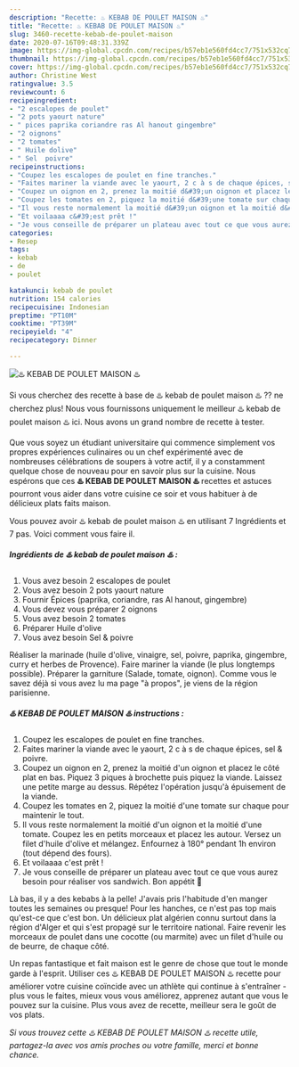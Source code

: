 ```yaml
---
description: "Recette: ♨️ KEBAB DE POULET MAISON ♨️"
title: "Recette: ♨️ KEBAB DE POULET MAISON ♨️"
slug: 3460-recette-kebab-de-poulet-maison
date: 2020-07-16T09:48:31.339Z
image: https://img-global.cpcdn.com/recipes/b57eb1e560fd4cc7/751x532cq70/♨️-kebab-de-poulet-maison-♨️-photo-principale-de-la-recette.jpg
thumbnail: https://img-global.cpcdn.com/recipes/b57eb1e560fd4cc7/751x532cq70/♨️-kebab-de-poulet-maison-♨️-photo-principale-de-la-recette.jpg
cover: https://img-global.cpcdn.com/recipes/b57eb1e560fd4cc7/751x532cq70/♨️-kebab-de-poulet-maison-♨️-photo-principale-de-la-recette.jpg
author: Christine West
ratingvalue: 3.5
reviewcount: 6
recipeingredient:
- "2 escalopes de poulet"
- "2 pots yaourt nature"
- " pices paprika coriandre ras Al hanout gingembre"
- "2 oignons"
- "2 tomates"
- " Huile dolive"
- " Sel  poivre"
recipeinstructions:
- "Coupez les escalopes de poulet en fine tranches."
- "Faites mariner la viande avec le yaourt, 2 c à s de chaque épices, sel &amp; poivre."
- "Coupez un oignon en 2, prenez la moitié d&#39;un oignon et placez le côté plat en bas. Piquez 3 piques à brochette puis piquez la viande. Laissez une petite marge au dessus. Répétez l&#39;opération jusqu&#39;à épuisement de la viande."
- "Coupez les tomates en 2, piquez la moitié d&#39;une tomate sur chaque pour maintenir le tout."
- "Il vous reste normalement la moitié d&#39;un oignon et la moitié d&#39;une tomate. Coupez les en petits morceaux et placez les autour. Versez un filet d&#39;huile d&#39;olive et mélangez. Enfournez à 180° pendant 1h environ (tout dépend des fours)."
- "Et voilaaaa c&#39;est prêt !"
- "Je vous conseille de préparer un plateau avec tout ce que vous aurez besoin pour réaliser vos sandwich. Bon appétit 🌹"
categories:
- Resep
tags:
- kebab
- de
- poulet

katakunci: kebab de poulet 
nutrition: 154 calories
recipecuisine: Indonesian
preptime: "PT10M"
cooktime: "PT39M"
recipeyield: "4"
recipecategory: Dinner

---
```



![♨️ KEBAB DE POULET MAISON ♨️](https://img-global.cpcdn.com/recipes/b57eb1e560fd4cc7/751x532cq70/♨️-kebab-de-poulet-maison-♨️-photo-principale-de-la-recette.jpg)

Si vous cherchez des recette à base de ♨️ kebab de poulet maison ♨️ ?? ne cherchez plus! Nous vous fournissons uniquement le meilleur ♨️ kebab de poulet maison ♨️ ici. Nous avons un grand nombre de recette à tester.

Que vous soyez un étudiant universitaire qui commence simplement vos propres expériences culinaires ou un chef expérimenté avec de nombreuses célébrations de soupers à votre actif, il y a constamment quelque chose de nouveau pour en savoir plus sur la cuisine. Nous espérons que ces <strong> ♨️ KEBAB DE POULET MAISON ♨️ </strong> recettes et astuces pourront vous aider dans votre cuisine ce soir et vous habituer à de délicieux plats faits maison.

<!--inarticleads1-->

Vous pouvez avoir ♨️ kebab de poulet maison ♨️ en utilisant 7 Ingrédients et 7 pas. Voici comment vous faire il.

##### Ingrédients de ♨️ kebab de poulet maison ♨️ :

1. Vous avez besoin 2 escalopes de poulet
1. Vous avez besoin 2 pots yaourt nature
1. Fournir  Épices (paprika, coriandre, ras Al hanout, gingembre)
1. Vous devez vous préparer 2 oignons
1. Vous avez besoin 2 tomates
1. Préparer  Huile d&#39;olive
1. Vous avez besoin  Sel &amp; poivre


Réaliser la marinade (huile d&#39;olive, vinaigre, sel, poivre, paprika, gingembre, curry et herbes de Provence). Faire mariner la viande (le plus longtemps possible). Préparer la garniture (Salade, tomate, oignon). Comme vous le savez déjà si vous avez lu ma page &#34;à propos&#34;, je viens de la région parisienne. 

<!--inarticleads2-->

##### ♨️ KEBAB DE POULET MAISON ♨️ instructions :

1. Coupez les escalopes de poulet en fine tranches.
1. Faites mariner la viande avec le yaourt, 2 c à s de chaque épices, sel &amp; poivre.
1. Coupez un oignon en 2, prenez la moitié d&#39;un oignon et placez le côté plat en bas. Piquez 3 piques à brochette puis piquez la viande. Laissez une petite marge au dessus. Répétez l&#39;opération jusqu&#39;à épuisement de la viande.
1. Coupez les tomates en 2, piquez la moitié d&#39;une tomate sur chaque pour maintenir le tout.
1. Il vous reste normalement la moitié d&#39;un oignon et la moitié d&#39;une tomate. Coupez les en petits morceaux et placez les autour. Versez un filet d&#39;huile d&#39;olive et mélangez. Enfournez à 180° pendant 1h environ (tout dépend des fours).
1. Et voilaaaa c&#39;est prêt !
1. Je vous conseille de préparer un plateau avec tout ce que vous aurez besoin pour réaliser vos sandwich. Bon appétit 🌹


Là bas, il y a des kebabs à la pelle! J&#39;avais pris l&#39;habitude d&#39;en manger toutes les semaines ou presque! Pour les hanches, ce n&#39;est pas top mais qu&#39;est-ce que c&#39;est bon. Un délicieux plat algérien connu surtout dans la région d&#39;Alger et qui s&#39;est propagé sur le territoire national. Faire revenir les morceaux de poulet dans une cocotte (ou marmite) avec un filet d&#39;huile ou de beurre, de chaque côté. 

<!--inarticleads1-->

<p>
Un repas fantastique et fait maison est le genre de chose que tout le monde garde à l'esprit. Utiliser ces ♨️ KEBAB DE POULET MAISON ♨️ recette pour améliorer votre cuisine coïncide avec un athlète qui continue à s'entraîner - plus vous le faites, mieux vous vous améliorez, apprenez autant que vous le pouvez sur la cuisine. Plus vous avez de recette, meilleur sera le goût de vos plats.
</p>

<p>
<i>Si vous trouvez cette ♨️ KEBAB DE POULET MAISON ♨️ recette utile, partagez-la avec vos amis proches ou votre famille, merci et bonne chance.</i>
</p>
